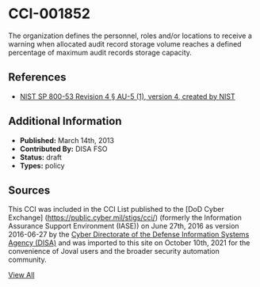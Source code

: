 # CCI-001852

The organization defines the personnel, roles and/or locations to receive a warning when allocated audit record storage volume reaches a defined percentage of maximum audit records storage capacity.

## References ##

* [NIST SP 800-53 Revision 4 § AU-5 (1), version 4, created by NIST](http://csrc.nist.gov/publications/PubsSPs.html)


## Additional Information ##

* **Published:** March 14th, 2013
* **Contributed By:** DISA FSO
* **Status:** draft
* **Types:** policy

## Sources ##

This CCI was included in the CCI List published to the [DoD Cyber Exchange]
(https://public.cyber.mil/stigs/cci/) (formerly the Information Assurance Support Environment
(IASE)) on June 27th, 2016 as version 2016-06-27 by the [Cyber Directorate of the Defense 
Information Systems Agency (DISA)](https://public.cyber.mil/about-cyber/) and was imported to 
this site on October 10th, 2021 for the convenience of Joval users and the broader security automation community.

[View All](../README.md)
